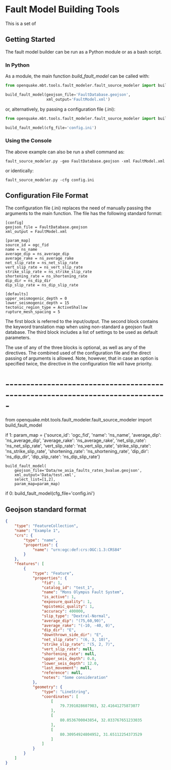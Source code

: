 # Fault Model Building Tools

This is a set of

## Getting Started

The fault model builder can be run as a Python module or as a bash script.

### In Python

As a module, the main function *build_fault_model* can be called with:

```python
from openquake.mbt.tools.fault_modeler.fault_source_modeler import build_fault_model

build_fault_model(geojson_file='FaultDatabase.geojson',
                  xml_output='FaultModel.xml')
```

or, alternatively, by passing a configuration file (.ini):

```python
from openquake.mbt.tools.fault_modeler.fault_source_modeler import build_fault_model

build_fault_model(cfg_file='config.ini')
```

### Using the Console

The above example can also be run a shell command as:

```console
fault_source_modeler.py -geo FaultDatabase.geojson -xml FaultModel.xml
```
or identically:

```console
fault_source_modeler.py -cfg config.ini
```

## Configuration File Format

The configuration file (.ini) replaces the need of manually passing the arguments to the main function.
The file has the following standard format:

```
[config]
geojson_file = FaultDatabase.geojson
xml_output = FaultModel.xml

[param_map]
source_id = ogc_fid
name = ns_name
average_dip = ns_average_dip
average_rake = ns_average_rake
net_slip_rate = ns_net_slip_rate
vert_slip_rate = ns_vert_slip_rate
strike_slip_rate = ns_strike_slip_rate
shortening_rate = ns_shortening_rate
dip_dir = ns_dip_dir
dip_slip_rate = ns_dip_slip_rate

[defaults]
upper_seismogenic_depth = 0
lower_seismogenic_depth = 15
tectonic_region_type = ActiveShallow
rupture_mesh_spacing = 5
```

The first block is referred to the input/output. The second block contains the keyword translation map when using non-standard a geojson fault database. The third block includes a list of settings to be used as default parameters.

The use of any of the three blocks is optional, as well as any of the directives. The combined used of the configuration file and the direct passing of arguments is allowed. Note, however, that in case an option is specified twice, the directive in the configuration file will have priority.

# -----------------------------------------------------------------------------

from openquake.mbt.tools.fault_modeler.fault_source_modeler import build_fault_model

if 1:
    param_map = {'source_id': 'ogc_fid',
                 'name': 'ns_name',
                 'average_dip': 'ns_average_dip',
                 'average_rake': 'ns_average_rake',
                 'net_slip_rate': 'ns_net_slip_rate',
                 'vert_slip_rate': 'ns_vert_slip_rate',
                 'strike_slip_rate': 'ns_strike_slip_rate',
                 'shortening_rate': 'ns_shortening_rate',
                 'dip_dir': 'ns_dip_dir',
                 'dip_slip_rate': 'ns_dip_slip_rate'}

    build_fault_model(
        geojson_file='Data/ne_asia_faults_rates_bvalue.geojson',
        xml_output='Data/test.xml',
        select_list=[1,2],
        param_map=param_map)

if 0:
    build_fault_model(cfg_file='config.ini')

## Geojson standard format

```json
{
    "type": "FeatureCollection",
    "name": "Example 1",
    "crs": {
        "type": "name",
        "properties": {
            "name": "urn:ogc:def:crs:OGC:1.3:CRS84"
        }
    },
    "features": [
        {
            "type": "Feature",
            "properties": {
                "fid": 1,
                "catalog_id": "test_1",
                "name": "Mons Olympus Fault System",
                "is_active": 1,
                "exposure_quality": 1,
                "epistemic_quality": 1,
                "accuracy": 400000,
                "slip_type": "Dextral-Normal",
                "average_dip": "(75,60,90)",
                "average_rake": "(-10, -40, 0)",
                "dip_dir": "E",
                "downthrown_side_dir": "E",
                "net_slip_rate": "(6, 3, 10)",
                "strike_slip_rate": "(5, 2, 7)",
                "vert_slip_rate": null,
                "shortening_rate": null,
                "upper_seis_depth": 0.0,
                "lower_seis_depth": 12.0,
                "last_movement": null,
                "reference": null,
                "notes": "Some consideration"
            },
            "geometry": {
                "type": "LineString",
                "coordinates": [
                    [
                        79.7391028607983, 32.41641275873077
                    ],
                    [
                        80.0536700043854, 32.033767651233035
                    ],
                    [
                        80.30954924804952, 31.65112254373529
                    ]
                ]
            }
        }
    ]
}
```
